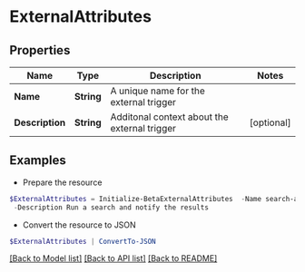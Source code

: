 # ExternalAttributes
## Properties

Name | Type | Description | Notes
------------ | ------------- | ------------- | -------------
**Name** | **String** | A unique name for the external trigger | 
**Description** | **String** | Additonal context about the external trigger | [optional] 

## Examples

- Prepare the resource
```powershell
$ExternalAttributes = Initialize-BetaExternalAttributes  -Name search-and-notify `
 -Description Run a search and notify the results
```

- Convert the resource to JSON
```powershell
$ExternalAttributes | ConvertTo-JSON
```

[[Back to Model list]](../README.md#documentation-for-models) [[Back to API list]](../README.md#documentation-for-api-endpoints) [[Back to README]](../README.md)

